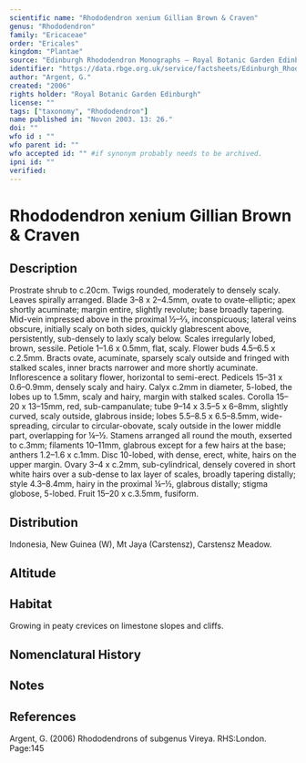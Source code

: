 ```yaml
---
scientific name: "Rhododendron xenium Gillian Brown & Craven"
genus: "Rhododendron"
family: "Ericaceae"
order: "Ericales"
kingdom: "Plantae"
source: "Edinburgh Rhododendron Monographs – Royal Botanic Garden Edinburgh"
identifier: "https://data.rbge.org.uk/service/factsheets/Edinburgh_Rhododendron_Monographs.xhtml"
author: "Argent, G."
created: "2006"
rights holder: "Royal Botanic Garden Edinburgh"
license: ""
tags: ["taxonomy", "Rhododendron"]
name published in: "Novon 2003. 13: 26."
doi: ""
wfo id : ""
wfo parent id: ""
wfo accepted id: "" #if synonym probably needs to be archived.                      
ipni id: ""
verified:
---
```


                       

# Rhododendron xenium Gillian Brown & Craven

## Description
Prostrate shrub to c.20cm. Twigs rounded, moderately to densely scaly. Leaves spirally arranged. Blade 3–8 x 2–4.5mm, ovate to ovate-elliptic; apex shortly acuminate; margin entire, slightly revolute; base broadly tapering. Mid-vein impressed above in the proximal ½–2⁄3, inconspicuous; lateral veins obscure, initially scaly on both sides, quickly glabrescent above, persistently, sub-densely to laxly scaly below. Scales irregularly lobed, brown, sessile. Petiole 1–1.6 x 0.5mm, flat, scaly. Flower buds 4.5–6.5 x c.2.5mm. Bracts ovate, acuminate, sparsely scaly outside and fringed with stalked scales, inner bracts narrower and more shortly acuminate. Inflorescence a solitary flower, horizontal to semi-erect. Pedicels 15–31 x 0.6–0.9mm, densely scaly and hairy. Calyx c.2mm in diameter, 5-lobed, the lobes up to 1.5mm, scaly and hairy, margin with stalked scales. Corolla 15–20 x 13–15mm, red, sub-campanulate; tube 9–14 x 3.5–5 x 6–8mm, slightly curved, scaly outside, glabrous inside; lobes 5.5–8.5 x 6.5–8.5mm, wide-spreading, circular to circular-obovate, scaly outside in the lower middle part, overlapping for ¼–½. Stamens arranged all round the mouth, exserted to c.3mm; filaments 10–11mm, glabrous except for a few hairs at the base; anthers 1.2–1.6 x c.1mm. Disc 10-lobed, with dense, erect, white, hairs on the upper margin. Ovary 3–4 x c.2mm, sub-cylindrical, densely covered in short white hairs over a sub-dense to lax layer of scales, broadly tapering distally; style 4.3–8.4mm, hairy in the proximal ¼–½, glabrous distally; stigma globose, 5-lobed. Fruit 15–20 x c.3.5mm, fusiform.

## Distribution
Indonesia, New Guinea (W), Mt Jaya (Carstensz), Carstensz Meadow.

## Altitude


## Habitat
Growing in peaty crevices on limestone slopes and cliffs.

## Nomenclatural History

                       
## Notes


## References

Argent, G. (2006) Rhododendrons of subgenus Vireya. RHS:London. Page:145
